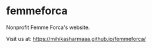 # femmeforca
Nonprofit Femme Forca's website.

Visit us at: https://mihikasharmaaa.github.io/femmeforca/
